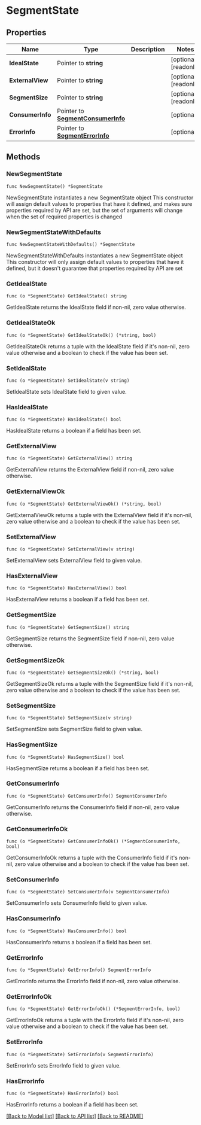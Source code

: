 # SegmentState

## Properties

Name | Type | Description | Notes
------------ | ------------- | ------------- | -------------
**IdealState** | Pointer to **string** |  | [optional] [readonly] 
**ExternalView** | Pointer to **string** |  | [optional] [readonly] 
**SegmentSize** | Pointer to **string** |  | [optional] [readonly] 
**ConsumerInfo** | Pointer to [**SegmentConsumerInfo**](SegmentConsumerInfo.md) |  | [optional] 
**ErrorInfo** | Pointer to [**SegmentErrorInfo**](SegmentErrorInfo.md) |  | [optional] 

## Methods

### NewSegmentState

`func NewSegmentState() *SegmentState`

NewSegmentState instantiates a new SegmentState object
This constructor will assign default values to properties that have it defined,
and makes sure properties required by API are set, but the set of arguments
will change when the set of required properties is changed

### NewSegmentStateWithDefaults

`func NewSegmentStateWithDefaults() *SegmentState`

NewSegmentStateWithDefaults instantiates a new SegmentState object
This constructor will only assign default values to properties that have it defined,
but it doesn't guarantee that properties required by API are set

### GetIdealState

`func (o *SegmentState) GetIdealState() string`

GetIdealState returns the IdealState field if non-nil, zero value otherwise.

### GetIdealStateOk

`func (o *SegmentState) GetIdealStateOk() (*string, bool)`

GetIdealStateOk returns a tuple with the IdealState field if it's non-nil, zero value otherwise
and a boolean to check if the value has been set.

### SetIdealState

`func (o *SegmentState) SetIdealState(v string)`

SetIdealState sets IdealState field to given value.

### HasIdealState

`func (o *SegmentState) HasIdealState() bool`

HasIdealState returns a boolean if a field has been set.

### GetExternalView

`func (o *SegmentState) GetExternalView() string`

GetExternalView returns the ExternalView field if non-nil, zero value otherwise.

### GetExternalViewOk

`func (o *SegmentState) GetExternalViewOk() (*string, bool)`

GetExternalViewOk returns a tuple with the ExternalView field if it's non-nil, zero value otherwise
and a boolean to check if the value has been set.

### SetExternalView

`func (o *SegmentState) SetExternalView(v string)`

SetExternalView sets ExternalView field to given value.

### HasExternalView

`func (o *SegmentState) HasExternalView() bool`

HasExternalView returns a boolean if a field has been set.

### GetSegmentSize

`func (o *SegmentState) GetSegmentSize() string`

GetSegmentSize returns the SegmentSize field if non-nil, zero value otherwise.

### GetSegmentSizeOk

`func (o *SegmentState) GetSegmentSizeOk() (*string, bool)`

GetSegmentSizeOk returns a tuple with the SegmentSize field if it's non-nil, zero value otherwise
and a boolean to check if the value has been set.

### SetSegmentSize

`func (o *SegmentState) SetSegmentSize(v string)`

SetSegmentSize sets SegmentSize field to given value.

### HasSegmentSize

`func (o *SegmentState) HasSegmentSize() bool`

HasSegmentSize returns a boolean if a field has been set.

### GetConsumerInfo

`func (o *SegmentState) GetConsumerInfo() SegmentConsumerInfo`

GetConsumerInfo returns the ConsumerInfo field if non-nil, zero value otherwise.

### GetConsumerInfoOk

`func (o *SegmentState) GetConsumerInfoOk() (*SegmentConsumerInfo, bool)`

GetConsumerInfoOk returns a tuple with the ConsumerInfo field if it's non-nil, zero value otherwise
and a boolean to check if the value has been set.

### SetConsumerInfo

`func (o *SegmentState) SetConsumerInfo(v SegmentConsumerInfo)`

SetConsumerInfo sets ConsumerInfo field to given value.

### HasConsumerInfo

`func (o *SegmentState) HasConsumerInfo() bool`

HasConsumerInfo returns a boolean if a field has been set.

### GetErrorInfo

`func (o *SegmentState) GetErrorInfo() SegmentErrorInfo`

GetErrorInfo returns the ErrorInfo field if non-nil, zero value otherwise.

### GetErrorInfoOk

`func (o *SegmentState) GetErrorInfoOk() (*SegmentErrorInfo, bool)`

GetErrorInfoOk returns a tuple with the ErrorInfo field if it's non-nil, zero value otherwise
and a boolean to check if the value has been set.

### SetErrorInfo

`func (o *SegmentState) SetErrorInfo(v SegmentErrorInfo)`

SetErrorInfo sets ErrorInfo field to given value.

### HasErrorInfo

`func (o *SegmentState) HasErrorInfo() bool`

HasErrorInfo returns a boolean if a field has been set.


[[Back to Model list]](../README.md#documentation-for-models) [[Back to API list]](../README.md#documentation-for-api-endpoints) [[Back to README]](../README.md)


